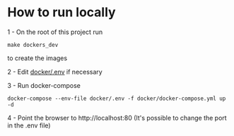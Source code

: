 # How to run locally


1 - On the root of this project run
```
make dockers_dev
```
to create the images

2 - Edit [docker/.env](docker/.env) if necessary

3 - Run docker-compose

```
docker-compose --env-file docker/.env -f docker/docker-compose.yml up -d
```

4 - Point the browser to http://localhost:80 (It's possible to change the port in the .env file)


